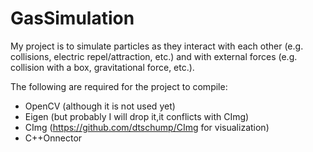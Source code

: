 # GasSimulation

My project is to simulate particles as they interact with each other (e.g. collisions, electric repel/attraction, etc.) and with external forces (e.g. collision with a box, gravitational force, etc.).

The following are required for the project to compile:
- OpenCV (although it is not used yet)
- Eigen (but probably I will drop it,it conflicts with CImg)
- CImg (https://github.com/dtschump/CImg for visualization)
- C++Onnector

